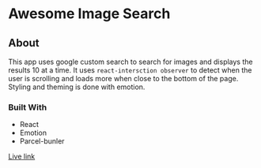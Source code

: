 # Awesome Image Search

## About

This app uses google custom search to search for images and displays the results 10 at a time. It uses `react-intersction observer` to detect when the user is scrolling and loads more when close to the bottom of the page.
Styling and theming is done with emotion.

### Built With

- React
- Emotion
- Parcel-bunler

[Live link](https://xenodochial-colden-cce3b8.netlify.app)
